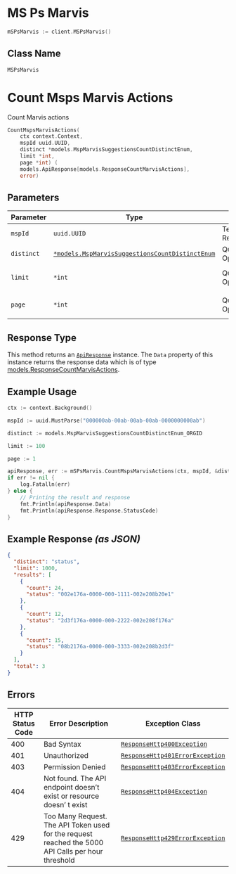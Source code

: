 # MS Ps Marvis

```go
mSPsMarvis := client.MSPsMarvis()
```

## Class Name

`MSPsMarvis`


# Count Msps Marvis Actions

Count Marvis actions

```go
CountMspsMarvisActions(
    ctx context.Context,
    mspId uuid.UUID,
    distinct *models.MspMarvisSuggestionsCountDistinctEnum,
    limit *int,
    page *int) (
    models.ApiResponse[models.ResponseCountMarvisActions],
    error)
```

## Parameters

| Parameter | Type | Tags | Description |
|  --- | --- | --- | --- |
| `mspId` | `uuid.UUID` | Template, Required | - |
| `distinct` | [`*models.MspMarvisSuggestionsCountDistinctEnum`](../../doc/models/msp-marvis-suggestions-count-distinct-enum.md) | Query, Optional | **Default**: `"org_id"` |
| `limit` | `*int` | Query, Optional | **Default**: `100`<br>**Constraints**: `>= 0` |
| `page` | `*int` | Query, Optional | **Default**: `1`<br>**Constraints**: `>= 1` |

## Response Type

This method returns an [`ApiResponse`](../../doc/api-response.md) instance. The `Data` property of this instance returns the response data which is of type [models.ResponseCountMarvisActions](../../doc/models/response-count-marvis-actions.md).

## Example Usage

```go
ctx := context.Background()

mspId := uuid.MustParse("000000ab-00ab-00ab-00ab-0000000000ab")

distinct := models.MspMarvisSuggestionsCountDistinctEnum_ORGID

limit := 100

page := 1

apiResponse, err := mSPsMarvis.CountMspsMarvisActions(ctx, mspId, &distinct, &limit, &page)
if err != nil {
    log.Fatalln(err)
} else {
    // Printing the result and response
    fmt.Println(apiResponse.Data)
    fmt.Println(apiResponse.Response.StatusCode)
}
```

## Example Response *(as JSON)*

```json
{
  "distinct": "status",
  "limit": 1000,
  "results": [
    {
      "count": 24,
      "status": "002e176a-0000-000-1111-002e208b20e1"
    },
    {
      "count": 12,
      "status": "2d3f176a-0000-000-2222-002e208f176a"
    },
    {
      "count": 15,
      "status": "08b2176a-0000-000-3333-002e208b2d3f"
    }
  ],
  "total": 3
}
```

## Errors

| HTTP Status Code | Error Description | Exception Class |
|  --- | --- | --- |
| 400 | Bad Syntax | [`ResponseHttp400Exception`](../../doc/models/response-http-400-exception.md) |
| 401 | Unauthorized | [`ResponseHttp401ErrorException`](../../doc/models/response-http-401-error-exception.md) |
| 403 | Permission Denied | [`ResponseHttp403ErrorException`](../../doc/models/response-http-403-error-exception.md) |
| 404 | Not found. The API endpoint doesn’t exist or resource doesn’ t exist | [`ResponseHttp404Exception`](../../doc/models/response-http-404-exception.md) |
| 429 | Too Many Request. The API Token used for the request reached the 5000 API Calls per hour threshold | [`ResponseHttp429ErrorException`](../../doc/models/response-http-429-error-exception.md) |

